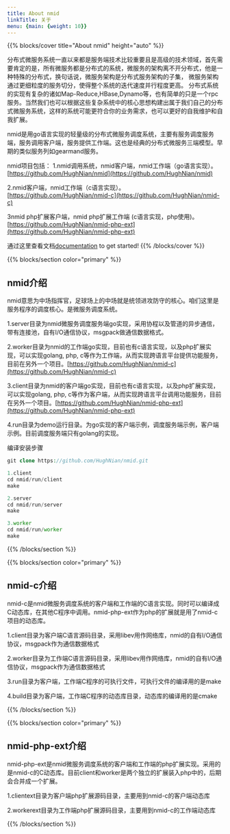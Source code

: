 ```yaml
---
title: About nmid
linkTitle: 关于
menu: {main: {weight: 10}}
---
```


{{% blocks/cover title="About nmid" height="auto" %}}

分布式微服务系统一直以来都是服务端技术比较重要且是高级的技术领域，首先需要肯定的是，所有微服务都是分布式的系统，微服务的架构离不开分布式，他是一种特殊的分布式，换句话说，微服务架构是分布式服务架构的子集， 微服务架构通过更细粒度的服务切分，使得整个系统的迭代速度并行程度更高。 分布式系统的实现有复杂的诸如Map-Reduce,HBase,Dynamo等，也有简单的只是一个rpc服务。当然我们也可以根据这些复杂系统中的核心思想构建出属于我们自己的分布式微服务系统，这样的系统可能更符合你的业务需求，也可以更好的自我维护和自我扩展。  

nmid是用go语言实现的轻量级的分布式微服务调度系统，主要有服务调度服务端，服务调用客户端，服务提供工作端。这也是经典的分布式微服务三端模型。早期的类似服务列如gearmand服务。  

nmid项目包括：
1.nmid调用系统，nmid客户端，nmid工作端（go语言实现）。 [https://github.com/HughNian/nmid](https://github.com/HughNian/nmid)

2.nmid客户端，nmid工作端（c语言实现）。[https://github.com/HughNian/nmid-c](https://github.com/HughNian/nmid-c)

3nmid php扩展客户端，nmid php扩展工作端 (c语言实现，php使用)。[https://github.com/HughNian/nmid-php-ext](https://github.com/HughNian/nmid-php-ext)

通过这里查看文档[documentation](/docs/) to get started!
{{% /blocks/cover %}}

{{% blocks/section color="primary" %}}
## nmid介绍

nmid意思为中场指挥官，足球场上的中场就是统领进攻防守的核心。咱们这里是服务程序的调度核心。是微服务调度系统。

1.server目录为nmid微服务调度服务端go实现，采用协程以及管道的异步通信，带有连接池，自有I/O通信协议，msgpack做通信数据格式。

2.worker目录为nmid的工作端go实现，目前也有c语言实现，以及php扩展实现，可以实现golang, php, c等作为工作端，从而实现跨语言平台提供功能服务，目前在另外一个项目。[https://github.com/HughNian/nmid-c](https://github.com/HughNian/nmid-c)

3.client目录为nmid的客户端go实现，目前也有c语言实现，以及php扩展实现，可以实现golang, php, c等作为客户端，从而实现跨语言平台调用功能服务，目前在另外一个项目。[https://github.com/HughNian/nmid-php-ext](https://github.com/HughNian/nmid-php-ext)

4.run目录为demo运行目录。为go实现的客户端示例，调度服务端示例，客户端示例。目前调度服务端只有golang的实现。

编译安装步骤  

```php
git clone https://github.com/HughNian/nmid.git

1.client
cd nmid/run/client
make

2.server
cd nmid/run/server
make

3.worker
cd nmid/run/worker
make
```

{{% /blocks/section %}}

{{% blocks/section color="primary" %}}
## nmid-c介绍
nmid-c是nmid微服务调度系统的客户端和工作端的C语言实现。同时可以编译成C动态库，在其他C程序中调用。nmid-php-ext作为php的扩展就是用了nmid-c项目的动态库。

1.client目录为客户端C语言源码目录，采用libev用作网络库，nmid的自有I/O通信协议，msgpack作为通信数据格式

2.worker目录为工作端C语言源码目录，采用libev用作网络库，nmid的自有I/O通信协议，msgpack作为通信数据格式

3.run目录为客户端，工作端C程序的可执行文件，可执行文件的编译用的是make

4.build目录为客户端，工作端C程序的动态库目录，动态库的编译用的是cmake 


{{% /blocks/section %}}

{{% blocks/section color="primary" %}}
## nmid-php-ext介绍
nmid-php-ext是nmid微服务调度系统的客户端和工作端的php扩展实现。采用的是nmid-c的C动态库。目前client和worker是两个独立的扩展装入php中的，后期会合并成一个扩展。

1.clientext目录为客户端php扩展源码目录，主要用到nmid-c的客户端动态库

2.workerext目录为工作端php扩展源码目录，主要用到nmid-c的工作端动态库 


{{% /blocks/section %}}
